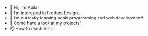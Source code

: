 - 👋 Hi, I’m Adila!
- 👀 I’m interested in Product Design.
- 🌱 I’m currently learning basic programming and web development!
- 💞️ Come have a look at my projects!
- 📫 How to reach me ...

